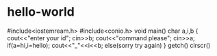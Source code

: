 # hello-world 
#include<iostemream.h>
#include<conio.h>
void main()
char a,i,b
{
cout<<"enter your id";
cin>>b;
cout<<"command please";
cin>>a;
if(a=hi,i=hello);
cout<<"_"<<i<<b; 
else(sorry try again)
}
getch()
clrscr()
